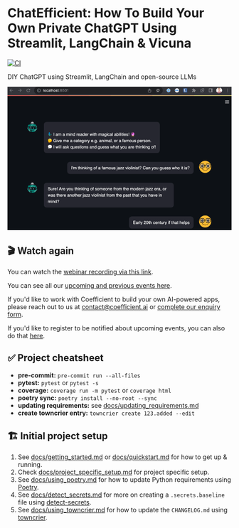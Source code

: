 # ChatEfficient: How To Build Your Own Private ChatGPT Using Streamlit, LangChain & Vicuna

[![CI](https://github.com/CoefficientSystems/chat-efficient/actions/workflows/main.yaml/badge.svg)](https://github.com/CoefficientSystems/chat-efficient/actions/workflows/main.yaml)

DIY ChatGPT using Streamlit, LangChain and open-source LLMs

![Demo](images/vicuna-chat.gif)

## 🎬  Watch again

You can watch the [webinar recording via this link](https://app.session.com/coefficientai/Munch-and-Learn-Tutorial:-How-To-Build-Your-Own-Private-ChatGPT-Using-Streamlit-LangChain-and-Vicuna?s=1&passcode=308697).

You can see all our [upcoming and previous events here](https://coefficient.ai/events).

If you'd like to work with Coefficient to build your own AI-powered apps, please reach out to us at
[contact@coefficient.ai](contact@coefficient.ai) or [complete our enquiry form](https://coefficient.ai/contact).

If you'd like to register to be notified about upcoming events, you can also do that [here](https://coefficient.ai/contact).


## ✅ Project cheatsheet

  - **pre-commit:** `pre-commit run --all-files`
  - **pytest:** `pytest` or `pytest -s`
  - **coverage:** `coverage run -m pytest` or `coverage html`
  - **poetry sync:** `poetry install --no-root --sync`
  - **updating requirements:** see [docs/updating_requirements.md](docs/updating_requirements.md)
  - **create towncrier entry:** `towncrier create 123.added --edit`


## 🏗 Initial project setup

1. See [docs/getting_started.md](docs/getting_started.md) or [docs/quickstart.md](docs/quickstart.md)
   for how to get up & running.
2. Check [docs/project_specific_setup.md](docs/project_specific_setup.md) for project specific setup.
3. See [docs/using_poetry.md](docs/using_poetry.md) for how to update Python requirements using
   [Poetry](https://python-poetry.org/).
4. See [docs/detect_secrets.md](docs/detect_secrets.md) for more on creating a `.secrets.baseline`
   file using [detect-secrets](https://github.com/Yelp/detect-secrets).
5. See [docs/using_towncrier.md](docs/using_towncrier.md) for how to update the `CHANGELOG.md`
   using [towncrier](https://github.com/twisted/towncrier).
